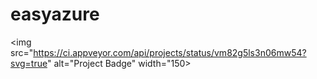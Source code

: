 # easyazure

<img src="https://ci.appveyor.com/api/projects/status/vm82g5ls3n06mw54?svg=true" alt="Project Badge" width="150>

